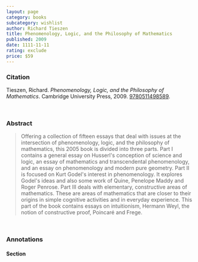 ```yaml
---
layout: page
category: books
subcategory: wishlist
author: Richard Tieszen
title: Phenomenology, Logic, and the Philosophy of Mathematics
published: 2009
date: 1111-11-11
rating: exclude
price: $59
---
```


### Citation

Tieszen, Richard. *Phenomenology, Logic, and the Philosophy of Mathematics*. Cambridge University Press, 2009. [9780511498589](https://www.cambridge.org/core/books/phenomenology-logic-and-the-philosophy-of-mathematics/57DAFD114A3C0E91C9B335C86C886521).

<br>

### Abstract

> Offering a collection of fifteen essays that deal with issues at the intersection of phenomenology, logic, and the philosophy of mathematics, this 2005 book is divided into three parts. Part I contains a general essay on Husserl's conception of science and logic, an essay of mathematics and transcendental phenomenology, and an essay on phenomenology and modern pure geometry. Part II is focused on Kurt Godel's interest in phenomenology. It explores Godel's ideas and also some work of Quine, Penelope Maddy and Roger Penrose. Part III deals with elementary, constructive areas of mathematics. These are areas of mathematics that are closer to their origins in simple cognitive activities and in everyday experience. This part of the book contains essays on intuitionism, Hermann Weyl, the notion of constructive proof, Poincaré and Frege.

<br>

### Annotations

#### Section

<br>
